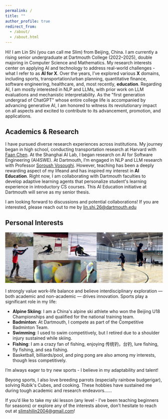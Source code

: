 ```yaml
---
permalink: /
title: ""
author_profile: true
redirect_from: 
  - /about/
  - /about.html
---
```


Hi! I am Lin Shi (you can call me Slim) from Beijing, China. I am currently a rising senior undergraduate at Dartmouth College (2022–2025), double majoring in Computer Science and Mathematics. My research interests center on applying AI and technology to address real-world challenges - what I refer to as **AI for X**. Over the years, I’ve explored various **X** domains, including sports, transportation/urban planning, quantitative finance, software engineering, healthcare, and, most recently, **education**. Regarding AI, I am mostly interested in NLP and LLMs, with prior work on LLM evaluations and mechanistic interpretability. As the "first generation undergrad of ChatGPT" whose entire college life is accompanied by advancing generative AI, I am honored to witness its revolutionary impact on all aspects and excited to contribute to its advancement, promotion, and applications.

## Academics & Research
I have pursued diverse research experiences across institutions. My journey began in high school, conducting transportation research at Harvard with [Faan Chen](https://scholar.harvard.edu/cfa/bio). At the Shanghai AI Lab, I began research on AI for Software Engineering (AI4SWE). At Dartmouth, I’m engaged in NLP and LLM research with Professor [Soroush Vosoughi](https://web.cs.dartmouth.edu/people/soroush-vosoughi). However, teaching has been a deeply rewarding aspect of my lifeand and has inspired my interest in **AI Education**. Right now, I am collaborating with Dartmouth faculties to develop adaptive learning agents that personalize student's learning experience in introductory CS courses. This AI Education initiative at Dartmouth will serve as my senior thesis. 

I am looking forward to discussions and potential collaborations! If you are interested, please reach out to me by [lin.shi.26@dartmouth.edu]()

## Personal Interests

![ski](images/Personal_interest.png)

I strongly value work-life balance and believe interdisciplinary exploration — both academic and non-academic — drives innovation. Sports play a significant role in my life:

- **Alpine Skiing**: I am a China's alpine ski athlete who won the Beijing U18 Championships and qualified for the national training team.
- **Badminton**: At Dartmouth, I compete as part of the Competitive Badminton Team.
- **Swimming**: I used to swim competitively, but I retired due to a shoulder injury sustained while skiing.
- **Fishing**: I am a crazy fan of fishing, enjoying 传统钓，台钓, lure fishing, fly fishing, and sea fishing.
- Basketball, billiards/pool, and ping pong are also among my interests, though less competitively.

I’m always eager to try new sports - I believe in my adaptability and talent!

Beyong sports, I also love breeding parrots (especially rainbow budgerigar), solving Rubik's Cubes, and cooking. These hobbies have sustained me during tough academic and research endeavors......

If you’d like to take my ski lesson (any level - I've been teaching beginners for seasons) or explore any of the interests above, don’t hesitate to reach out at [slimshilin2004@gmail.com]()!

